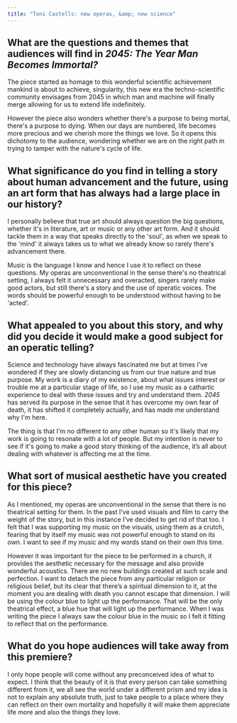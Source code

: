 ```yaml
---
title: "Toni Castells: new operas, &amp; new science"
---
```


## What are the questions and themes that audiences will find in *2045: The Year Man Becomes Immortal?*

The piece started as homage to this wonderful scientific achievement mankind is about to achieve, singularity, this new era the techno-scientific community envisages from 2045 in which man and machine will finally merge allowing for us to extend life indefinitely. 

However the piece also wonders whether there's a purpose to being mortal, there's a purpose to dying. When our days are numbered, life becomes more precious and we cherish more the things we love. So it opens this dichotomy to the audience, wondering whether we are on the right path in trying to tamper with the nature's cycle of life.

## What significance do you find in telling a story about human advancement and the future, using an art form that has always had a large place in our history?

I personally believe that true art should always question the big questions, whether it's in literature, art or music or any other art form. And it should tackle them in a way that speaks directly to the 'soul', as when we speak to the 'mind' it always takes us to what we already know so rarely there's advancement there. 

Music is the language I know and hence I use it to reflect on these questions. My operas are unconventional in the sense there's no theatrical setting, I always felt it unnecessary and overacted, singers rarely make good actors, but still there's a story and the use of operatic voices. The words should be powerful enough to be understood without having to be 'acted'.

## What appealed to you about this story, and why did you decide it would make a good subject for an operatic telling?

Science and technology have always fascinated me but at times I've wondered if they are slowly distancing us from our true nature and true purpose. My work is a diary of my existence, about what issues interest or trouble me at a particular stage of life, so I use my music as a cathartic experience to deal with these issues and try and understand them. *2045* has served its purpose in the sense that it has overcome my own fear of death, it has shifted it completely actually, and has made me understand why I'm here. 

The thing is that I'm no different to any other human so it's likely that my work is going to resonate with a lot of people. But my intention is never to see if it's going to make a good story thinking of the audience, it’s all about dealing with whatever is affecting me at the time.

## What sort of musical aesthetic have you created for this piece?

As I mentioned, my operas are unconventional in the sense that there is no theatrical setting for them. In the past I've used visuals and film to carry the weight of the story, but in this instance I’ve decided to get rid of that too. I felt that I was supporting my music on the visuals, using them as a crutch, fearing that by itself my music was not powerful enough to stand on its own. I want to see if my music and my words stand on their own this time. 

However it was important for the piece to be performed in a church, it provides the aesthetic necessary for the message and also provide wonderful acoustics. There are no new buildings created at such scale and perfection. I want to detach the piece from any particular religion or religious belief, but its clear that there’s a spiritual dimension to it, at the moment you are dealing with death you cannot escape that dimension. I will be using the colour blue to light up the performance. That will be the only theatrical effect, a blue hue that will light up the performance. When I was writing the piece I always saw the colour blue in the music so I felt it fitting to reflect that on the performance.

## What do you hope audiences will take away from this premiere?

I only hope people will come without any preconceived idea of what to expect. I think that the beauty of it is that every person can take something different from it, we all see the world under a different prism and my idea is not to explain any absolute truth, just to take people to a place where they can reflect on their own mortality and hopefully it will make them appreciate life more and also the things they love.
